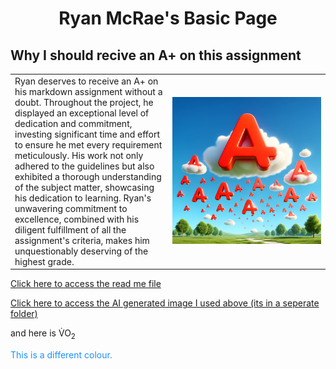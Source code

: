 <html>
<body>
<h1 align=center>Ryan McRae's Basic Page</h1>

<h2>Why I should recive an A+ on this assignment</h2>

<table style="width:100%">
   <td style="width:50%"> Ryan deserves to receive an A+ on his markdown assignment without a doubt. Throughout the project, he displayed an exceptional level of dedication and commitment, investing significant time and effort to ensure he met every requirement meticulously. His work not only adhered to the guidelines but also exhibited a thorough understanding of the subject matter, showcasing his dedication to learning. Ryan's unwavering commitment to excellence, combined with his diligent fulfillment of all the assignment's criteria, makes him unquestionably deserving of the highest grade.</td>
    <td><img src="SubFolder/Capture.PNG" alt="photo"></td>
</table>

<a href="README.md">Click here to access the read me file</a>
<p><a href="SubFolder/Capture.PNG">Click here to access the AI generated image I used above (its in a seperate folder)</a></p>
<p>and here is V̇O<sub>2</sub> </p>
<p style="color:DodgerBlue;">This is a different colour.</p>







